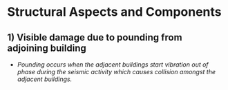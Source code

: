 # Structural Aspects and Components 
## 1) Visible damage due to pounding from adjoining building
*  *Pounding occurs when the adjacent buildings start vibration out of phase during the seismic activity which causes collision amongst the adjacent buildings.*
